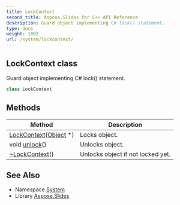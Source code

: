```yaml
---
title: LockContext
second_title: Aspose.Slides for C++ API Reference
description: Guard object implementing C# lock() statement.
type: docs
weight: 1002
url: /system/lockcontext/
---
```

## LockContext class


Guard object implementing C# lock() statement.

```cpp
class LockContext
```

## Methods

| Method | Description |
| --- | --- |
|  [LockContext](./lockcontext/)([Object](../object/) *) | Locks object. |
| void [unlock](./unlock/)() | Unlocks object. |
|  [~LockContext](./~lockcontext/)() | Unlocks object if not locked yet. |
## See Also

* Namespace [System](../)
* Library [Aspose.Slides](../../)